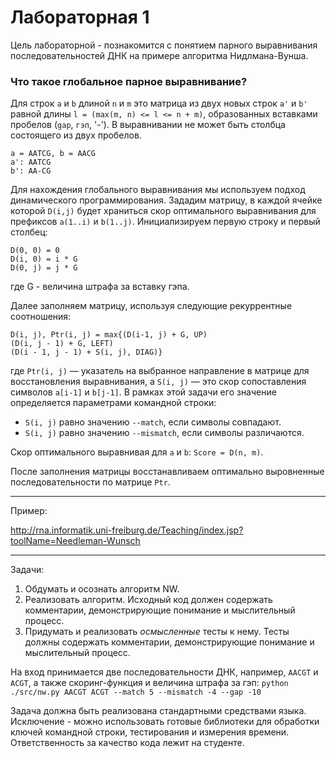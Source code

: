 # Лабораторная 1

Цель лабораторной - познакомится с понятием парного выравнивания последовательностей ДНК на примере алгоритма Нидлмана-Вунша.

### Что такое глобальное парное выравнивание?
Для строк `a` и `b` длиной `n` и `m` это матрица из двух новых строк `a'` и `b'` равной длины `l = (max(m, n) <= l <= n + m)`, образованных вставками пробелов (`gap`, `гэп`, '-'). В выравнивании не может быть столбца состоящего из двух пробелов.
```
a = AATCG, b = AACG  
a': AATCG  
b': AA-CG  
```
Для нахождения глобального выравнивания мы используем подход динамического программирования.
Зададим матрицу, в каждой ячейке которой `D(i,j)` будет храниться скор оптимального выравнивания для префиксов `a(1..i)` и `b(1..j)`.
Инициализируем первую строку и первый столбец:  
```
D(0, 0) = 0  
D(i, 0) = i * G  
D(0, j) = j * G
```
где G - величина штрафа за вставку гэпа.  

Далее заполняем матрицу, используя следующие рекуррентные соотношения:  
```
D(i, j), Ptr(i, j) = max{(D(i-1, j) + G, UP)
(D(i, j - 1) + G, LEFT)
(D(i - 1, j - 1) + S(i, j), DIAG)}
```
где `Ptr(i, j)` — указатель на выбранное направление в матрице для восстановления выравнивания, а `S(i, j)` — это скор сопоставления символов `a[i-1]` и `b[j-1]`. В рамках этой задачи его значение определяется параметрами командной строки:
* `S(i, j)` равно значению `--match`, если символы совпадают.
* `S(i, j)` равно значению `--mismatch`, если символы различаются.

Скор оптимального выравнивая для `a` и `b`: `Score = D(n, m)`.

После заполнения матрицы восстанавливаем оптимально выровненные последовательности по матрице `Ptr`.

---
Пример:

http://rna.informatik.uni-freiburg.de/Teaching/index.jsp?toolName=Needleman-Wunsch

---
Задачи:
1. Обдумать и осознать алгоритм NW.
2. Реализовать алгоритм. Исходный код должен содержать комментарии, демонстрирующие понимание и мыслительный процесс.
3. Придумать и реализовать *осмысленные* тесты к нему. Тесты должны содержать комментарии, демонстрирующие понимание и мыслительный процесс.

На вход принимается две последовательности ДНК, например, `AACGT` и `ACGT`, а также скоринг-функция и величина штрафа за гэп:
`python ./src/nw.py AACGT ACGT --match 5 --mismatch -4 --gap -10`

Задача должна быть реализована стандартными средствами языка. Исключение - можно использовать готовые библиотеки для обработки ключей командной строки, тестирования и измерения времени. Ответственность за качество кода лежит на студенте. 
